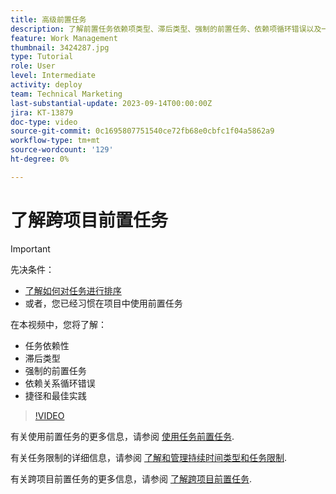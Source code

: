 ```yaml
---
title: 高级前置任务
description: 了解前置任务依赖项类型、滞后类型、强制的前置任务、依赖项循环错误以及一些快捷方式和最佳实践。
feature: Work Management
thumbnail: 3424287.jpg
type: Tutorial
role: User
level: Intermediate
activity: deploy
team: Technical Marketing
last-substantial-update: 2023-09-14T00:00:00Z
jira: KT-13879
doc-type: video
source-git-commit: 0c1695807751540ce72fb68e0cbfc1f04a5862a9
workflow-type: tm+mt
source-wordcount: '129'
ht-degree: 0%

---
```


# 了解跨项目前置任务

>[!IMPORTANT]
>
>先决条件：
>
>* [了解如何对任务进行排序](https://experienceleague.adobe.com/docs/workfront-learn/tutorials-workfront/manage-work/tasks/learn-to-sequence-tasks.html?lang=en)
>* 或者，您已经习惯在项目中使用前置任务

在本视频中，您将了解：

* 任务依赖性
* 滞后类型
* 强制的前置任务
* 依赖关系循环错误
* 捷径和最佳实践


>[!VIDEO](https://video.tv.adobe.com/v/3424287/?quality=12&learn=on)

有关使用前置任务的更多信息，请参阅 [使用任务前置任务](https://experienceleague.adobe.com/docs/workfront/using/manage-work/tasks/use-task-predecessors/use-task-predecessors.html).

有关任务限制的详细信息，请参阅 [了解和管理持续时间类型和任务限制](https://experienceleague.adobe.com/docs/workfront-learn/tutorials-workfront/manage-work/intermediate-projects/understand-and-manage-duration-types-and-task-constraints.html).

有关跨项目前置任务的更多信息，请参阅 [了解跨项目前置任务](https://experienceleague.adobe.com/docs/workfront-learn/tutorials-workfront/manage-work/intermediate-projects/understand-cross-project-predecessors.html).
